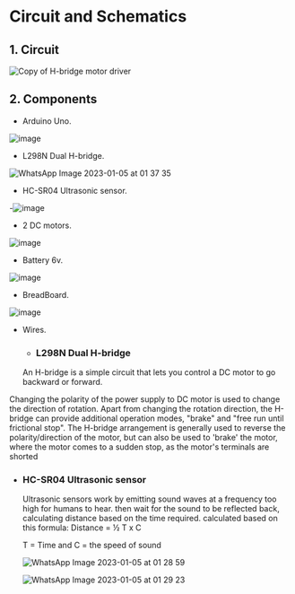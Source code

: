 # Circuit and Schematics
## 1. Circuit 
![Copy of H-bridge motor driver](https://user-images.githubusercontent.com/113441374/210682973-18f31141-829d-4f7e-8ea8-1e3abdd9150d.png)


## 2. Components
- Arduino Uno.

![image](https://user-images.githubusercontent.com/113441374/210687728-327f0895-2ed0-4d82-b56c-b8b7f33a53a9.png)


- L298N Dual H-bridge.

 ![WhatsApp Image 2023-01-05 at 01 37 35](https://user-images.githubusercontent.com/113441374/210687385-5049df1c-fcc2-4897-a26f-d9967234783a.jpg)

- HC-SR04 Ultrasonic sensor.

-![image](https://user-images.githubusercontent.com/113441374/210687521-3c817b4a-63ce-42c1-9e1f-4768c114eff3.png)

- 2 DC motors.

![image](https://user-images.githubusercontent.com/113441374/210687852-0bfac715-8339-416a-8b22-6e41a906753c.png)

- Battery 6v.

![image](https://user-images.githubusercontent.com/113441374/210688150-caf0acda-b1c5-4c2b-9200-30cf57a4ed8c.png)


- BreadBoard.

![image](https://user-images.githubusercontent.com/113441374/210687993-6f0da085-5ee1-4233-a764-671feb3f4a3c.png)

- Wires.

  - ### L298N Dual H-bridge
  
  An H-bridge is a simple circuit that lets you control a DC motor to go backward or forward.
  
Changing the polarity of the power supply to DC motor is used to change the direction of rotation.
Apart from changing the rotation direction, the H-bridge can provide additional operation modes, "brake" and "free run until frictional stop". The H-bridge arrangement is generally used to reverse the polarity/direction of the motor, but can also be used to 'brake' the motor, where the motor comes to a sudden stop, as the motor's terminals are shorted

  - ### HC-SR04 Ultrasonic sensor
    Ultrasonic sensors work by emitting sound waves at a frequency too high for humans to hear. then wait for the sound to be reflected back, calculating distance based on the     time required. 
    calculated based on this formula: Distance = ½ T x C
    
    T = Time and C = the speed of sound
    
    ![WhatsApp Image 2023-01-05 at 01 28 59](https://user-images.githubusercontent.com/113441374/210690752-99c998a2-366d-4235-aff9-a494c9369873.jpg)
    
    ![WhatsApp Image 2023-01-05 at 01 29 23](https://user-images.githubusercontent.com/113441374/210690803-d6ab0ac6-a0ac-416a-95bb-29af6868a3ea.jpg)


  
    
